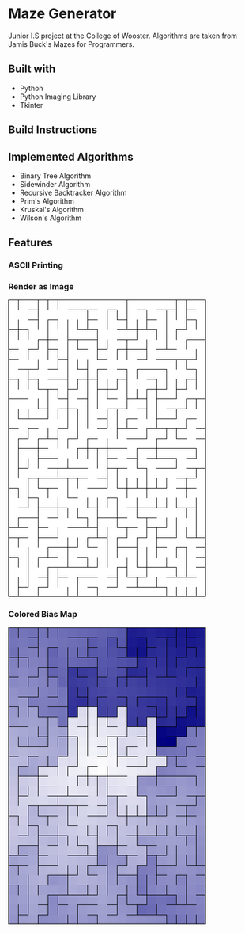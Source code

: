 # Maze Generator
Junior I.S project at the College of Wooster. Algorithms are taken from Jamis Buck's Mazes for Programmers. 

## Built with
* Python
* Python Imaging Library
* Tkinter

## Build Instructions

## Implemented Algorithms
* Binary Tree Algorithm
* Sidewinder Algorithm
* Recursive Backtracker Algorithm
* Prim's Algorithm
* Kruskal's Algorithm
* Wilson's Algorithm

## Features
### ASCII Printing
### Render as Image
![Image](https://github.com/karensuzue/Maze/blob/main/image_export/maze.png)
### Colored Bias Map
![Image](https://github.com/karensuzue/Maze/blob/main/image_export/maze-colored.png)

